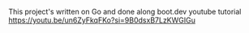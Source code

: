 This project's written on Go and done along boot.dev youtube tutorial https://youtu.be/un6ZyFkqFKo?si=9B0dsxB7LzKWGIGu
